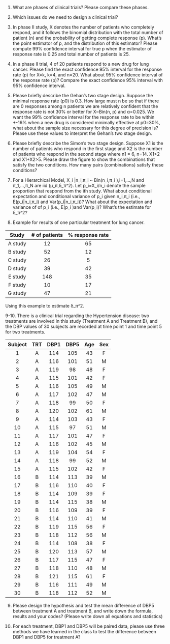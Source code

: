 1. What are phases of clinical trials? Please compare these phases. 

2. Which issues do we need to design a clinical trial?

3. In phase II study, X denotes the number of patients who completely respond, and it follows the binomial distribution with the total number of patient (n) and the probability of getting complete response (p). What’s the point estimator of p, and the distribution of this estimator? Please compute 99% confidence interval for true p when the estimator of response rate is 0.25 and total number of patients is 25. 

4. In a phase II trial, 4 of 20 patients respond to a new drug for lung cancer. Please find the exact confidence 95% interval for the response rate (p) for X=k, k=4, and n=20. What about 95% confidence interval of the response rate (p)? Compare the exact confidence 95% interval with 95% confidence interval.

5. Please briefly describe the Gehan’s two stage design. Suppose the minimal response rate (p0) is 0.3. How large must n be so that if there are 0 responses among n patients we are relatively confident that the response rate is not 30% or better for X~Bin(n, p) and α=0.025. We want the 99% confidence interval for the response rate to be within +-16% when a new drug is considered minimally effective at p0=30%, what about the sample size necessary for this degree of precision is? Please use these values to interpret the Gehan’s two stage design.

6. Please briefly describe the Simon’s two stage design. Suppose X1 is the number of patients who respond in the first stage and X2 is the number of patients who respond in the second stage where n1 = 6, n=14. X1>2 and X1+X2>5. Please draw the figure to show the combinations that satisfy the two conditions. How many pairs (combinations) satisfy these conditions?

7. For a Hierarchical Model, X_i |n_i,π_i   ~ Bin(n_i,π_i ),i=1,…,N and π_1,…,π_N  are iid (μ_π,δ_π^2). Let p_i=X_i/n_i  denote the sample proportion that respond from the ith study. What about conditional expectation and conditional variance of p_i given n_i,π_i (i.e., E(p_i|n_i,π_i) and Var(p_i|n_i,π_i))? What about the expectation and variance of of p_i (i.e., E(p_i )and Var(p_i)? What’s the estimate for δ_π^2?

8. Example for results of one particular treatment for lung cancer.

|Study|	# of patients	|% response rate|
|:---:|:---:|:---:|
|A study	|12	|65|
|B study	|52	|12|
|C study	|26	|5|
|D study	|39	|42|
|E study	|148	|35|
|F study	|10	|17|
|G study	|47	|21|

Using this example to estimate δ_π^2.

9-10. There is a clinical trial regarding the Hypertension disease: two treatments are involved in this study (Treatment A and Treatment B), and the DBP values of 30 subjects are recorded at time point 1 and time point 5 for two treatments. 

|Subject|	TRT|	DBP1|	DBP5|	Age|	Sex|
|:---:|:---:|:---:|:---:|:---:|:---:|
|1	|A	|114|	105|	43|	F|
|2	|A	|116|	101|	51|	M|
|3	|A	|119|	98|	48|	F|
|4	|A	|115|	101|	42|	F|
|5      |A|	116	|105|	49|	M|
|6	|A	|117|	102|	47|	M|
|7	|A	|118|	99|	50|	F|
|8	|A	|120|	102|	61|	M|
|9	|A	|114|	103|	43|	F|
|10	|A	|115|	97|	51|	M|
|11	|A	|117|	101|	47|	F|
|12	|A	|116|	102|	45|	M|
|13	|A	|119|	104|	54|	F|
|14	|A	|118|	99|	52|	M|
|15     |A|	115	|102|	42|	F|
|16	|B	|114|	113|	39|	M|
|17	|B	|116|	110|	40|	F|
|18	|B	|114|	109|	39|	F|
|19	|B	|114|	115|	38|	M|
|20	|B	|116|	109|	39|	F|
|21	|B|114	|110|	41|	M|
|22	|B|	119|	115|	56|	F|
|23	|B|	118|	112|	56|	M|
|24	|B|	114|	108|	38|	F|
|25	|B|	120|	113|	57|	M|
|26	|B|	117|	115|	47|	F|
|27	|B|	118|	110|	48|	M|
|28	|B|	121|	115|	61|	F|
|29	|B|	116|	111|	49|	M|
|30	|B|	118|	112|	52|	M|
									
9. Please design the hypothesis and test the mean difference of DBP5 between treatment A and treatment B, and write down the formula, results and your codes? (Please write down all equations and statistics)

10. For each treatment, DBP1 and DBP5 will be paired data, please use three methods we have learned in the class to test the difference between DBP1 and DBP5 for treatment A?
